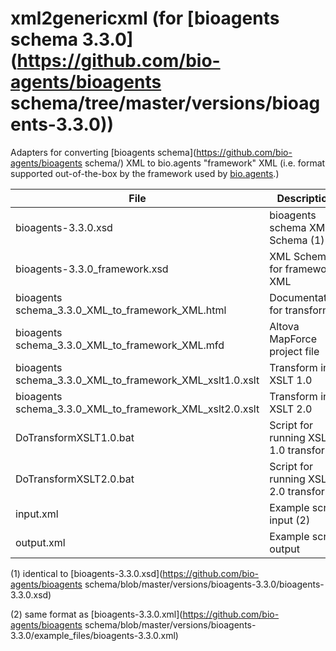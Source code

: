 # xml2genericxml (for [bioagents schema 3.3.0](https://github.com/bio-agents/bioagents schema/tree/master/versions/bioagents-3.3.0))
Adapters for converting [bioagents schema](https://github.com/bio-agents/bioagents schema/) XML to bio.agents "framework" XML (i.e. format supported out-of-the-box by the framework used by [bio.agents](https://bio.agents).)

File | Description
---- | -----------
bioagents-3.3.0.xsd | bioagents schema XML Schema (1)
bioagents-3.3.0_framework.xsd | XML Schema for framework XML
bioagents schema_3.3.0_XML_to_framework_XML.html | Documentation for transform
bioagents schema_3.3.0_XML_to_framework_XML.mfd | Altova MapForce project file
bioagents schema_3.3.0_XML_to_framework_XML_xslt1.0.xslt | Transform in XSLT 1.0 
bioagents schema_3.3.0_XML_to_framework_XML_xslt2.0.xslt | Transform in XSLT 2.0 
DoTransformXSLT1.0.bat | Script for running XSLT 1.0 transform
DoTransformXSLT2.0.bat | Script for running XSLT 2.0 transform
input.xml | Example script input (2)
output.xml | Example script output

(1) identical to [bioagents-3.3.0.xsd](https://github.com/bio-agents/bioagents schema/blob/master/versions/bioagents-3.3.0/bioagents-3.3.0.xsd)

(2) same format as [bioagents-3.3.0.xml](https://github.com/bio-agents/bioagents schema/blob/master/versions/bioagents-3.3.0/example_files/bioagents-3.3.0.xml)